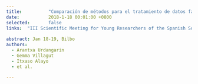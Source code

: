 ```yaml
---
title:          "Comparación de métodos para el tratamiento de datos faltantes y su aplicación en el estudio UNIVERSAL"
date:           2018-1-18 00:01:00 +0800
selected:       false
links:  "III Scientific Meeting for Young Researchers of the Spanish Society of Biometrics (SEB)"  
   
abstract: Jan 18-19, Bilbo
authors:
  - Arantxa Urdangarin
  - Gemma Villagut
  - Itxaso Alayo
  - et al.

---
```



